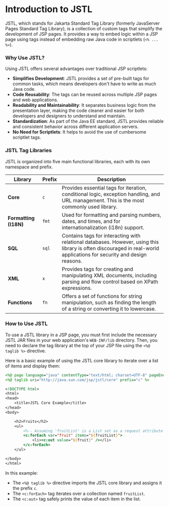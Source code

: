 # Introduction to JSTL

JSTL, which stands for Jakarta Standard Tag Library (formerly JavaServer Pages Standard Tag Library), is a collection of custom tags that simplify the development of JSP pages. It provides a way to embed logic within a JSP page using tags instead of embedding raw Java code in scriptlets (`<% ... %>`).

### Why Use JSTL?

Using JSTL offers several advantages over traditional JSP scriptlets:

*   **Simplifies Development**: JSTL provides a set of pre-built tags for common tasks, which means developers don't have to write as much Java code.
*   **Code Reusability**: The tags can be reused across multiple JSP pages and web applications.
*   **Readability and Maintainability**: It separates business logic from the presentation layer, making the code cleaner and easier for both developers and designers to understand and maintain.
*   **Standardization**: As part of the Java EE standard, JSTL provides reliable and consistent behavior across different application servers.
*   **No Need for Scriptlets**: It helps to avoid the use of cumbersome scriptlet tags.

### JSTL Tag Libraries

JSTL is organized into five main functional libraries, each with its own namespace and prefix.

| Library             | Prefix | Description                                                                                                         |
| ------------------- | ------ | ------------------------------------------------------------------------------------------------------------------- |
| **Core**            | `c`    | Provides essential tags for iteration, conditional logic, exception handling, and URL management. This is the most commonly used library. |
| **Formatting (I18N)** | `fmt`  | Used for formatting and parsing numbers, dates, and times, and for internationalization (i18n) support.             |
| **SQL**             | `sql`  | Contains tags for interacting with relational databases. However, using this library is often discouraged in real-world applications for security and design reasons. |
| **XML**             | `x`    | Provides tags for creating and manipulating XML documents, including parsing and flow control based on XPath expressions. |
| **Functions**       | `fn`   | Offers a set of functions for string manipulation, such as finding the length of a string or converting it to lowercase. |

### How to Use JSTL

To use a JSTL library in a JSP page, you must first include the necessary JSTL JAR files in your web application's `WEB-INF/lib` directory. Then, you need to declare the tag library at the top of your JSP file using the `<%@ taglib %>` directive.

Here is a basic example of using the JSTL core library to iterate over a list of items and display them:

```jsp
<%@ page language="java" contentType="text/html; charset=UTF-8" pageEncoding="UTF-8"%>
<%@ taglib uri="http://java.sun.com/jsp/jstl/core" prefix="c" %>

<!DOCTYPE html>
<html>
<head>
    <title>JSTL Core Example</title>
</head>
<body>

    <h2>Fruits</h2>
    <ul>
        <%-- Assuming 'fruitList' is a List set as a request attribute from a servlet --%>
        <c:forEach var="fruit" items="${fruitList}">
            <li><c:out value="${fruit}" /></li>
        </c:forEach>
    </ul>

</body>
</html>
```

In this example:

*   The `<%@ taglib %>` directive imports the JSTL core library and assigns it the prefix `c`.
*   The `<c:forEach>` tag iterates over a collection named `fruitList`.
*   The `<c:out>` tag safely prints the value of each item in the list.
